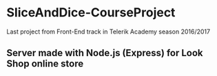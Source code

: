 # SliceAndDice-CourseProject
Last project from Front-End track in Telerik Academy season 2016/2017

## Server made with Node.js (Express) for Look Shop online store
